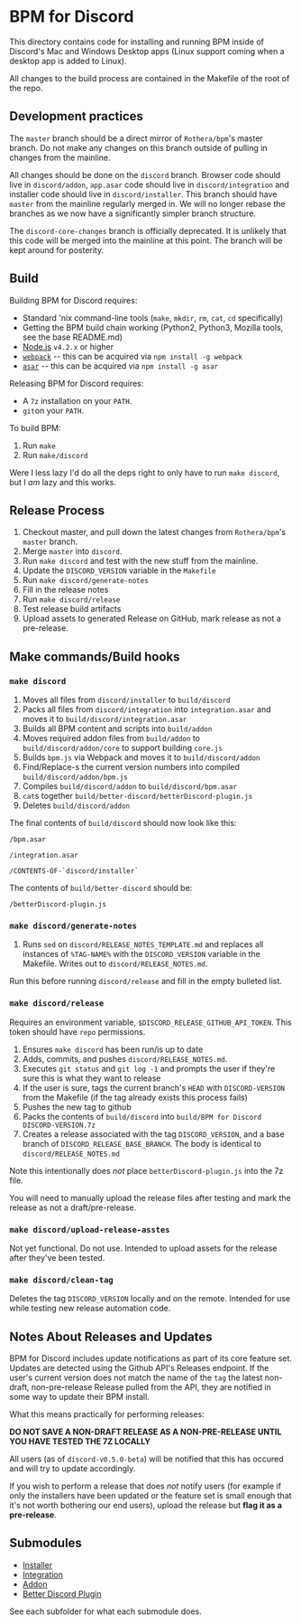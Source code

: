# BPM for Discord

This directory contains code for installing and running BPM inside of Discord's Mac and Windows Desktop apps (Linux support coming when a desktop app is added to Linux).

All changes to the build process are contained in the Makefile of the root of the repo.

## Development practices

The `master` branch should be a direct mirror of `Rothera/bpm`'s master branch.  Do not make any changes on this branch outside of pulling in changes from the mainline.

All changes should be done on the `discord` branch.  Browser code should live in `discord/addon`, `app.asar` code should live in `discord/integration` and installer code should live in `discord/installer`.  This branch should have `master` from the mainline regularly merged in.  We will no longer rebase the branches as we now have a significantly simpler branch structure.

The `discord-core-changes` branch is officially deprecated.  It is unlikely that this code will be merged into the mainline at this point.  The branch will be kept around for posterity.

## Build

Building BPM for Discord requires:
* Standard 'nix command-line tools (`make`, `mkdir`, `rm`, `cat`, `cd` specifically)
* Getting the BPM build chain working (Python2, Python3, Mozilla tools, see the base README.md)
* [Node.js](https://nodejs.org/en/download/) `v4.2.x` or higher
* [`webpack`](https://www.npmjs.com/package/webpack) -- this can be acquired via `npm install -g webpack`
* [`asar`](https://www.npmjs.com/package/asar) -- this can be acquired via `npm install -g asar`

Releasing BPM for Discord requires:
* A `7z` installation on your `PATH`. 
* `git`on your `PATH`.

To build BPM:

1.  Run `make`
2.  Run `make/discord`

Were I less lazy I'd do all the deps right to only have to run `make discord`, but I _am_ lazy and this works.

## Release Process

1.  Checkout master, and pull down the latest changes from `Rothera/bpm`'s `master` branch.
2.  Merge `master` into `discord`.
3.  Run `make discord` and test with the new stuff from the mainline.
4.  Update the `DISCORD_VERSION` variable in the `Makefile`
5.  Run `make discord/generate-notes`
6.  Fill in the release notes
7.  Run `make discord/release`
8.  Test release build artifacts
9.  Upload assets to generated Release on GitHub, mark release as not a pre-release.

## Make commands/Build hooks

### `make discord`

1. Moves all files from `discord/installer` to `build/discord`
2. Packs all files from `discord/integration` into `integration.asar` and moves it to `build/discord/integration.asar`
3. Builds all BPM content and scripts into `build/addon`
4. Moves required addon files from `build/addon` to `build/discord/addon/core` to support building `core.js`
5. Builds `bpm.js` via Webpack and moves it to `build/discord/addon`
5. Find/Replace-s the current version numbers into compiled `build/discord/addon/bpm.js` 
6. Compiles `build/discord/addon` to `build/discord/bpm.asar`
7. `cat`s together `build/better-discord/betterDiscord-plugin.js`
9. Deletes `build/discord/addon`

The final contents of `build/discord` should now look like this:
    
    /bpm.asar
    
    /integration.asar
    
    /CONTENTS-OF-`discord/installer`

The contents of `build/better-discord` should be:

    /betterDiscord-plugin.js

### `make discord/generate-notes`

1.  Runs `sed` on `discord/RELEASE_NOTES_TEMPLATE.md` and replaces all instances of `%TAG-NAME%` with the `DISCORD_VERSION` variable in the Makefile.  Writes out to `discord/RELEASE_NOTES.md`.

Run this before running `discord/release` and fill in the empty bulleted list.

### `make discord/release`

Requires an environment variable, `$DISCORD_RELEASE_GITHUB_API_TOKEN`.  This token should have `repo` permissions.

1.  Ensures `make discord` has been run/is up to date
2.  Adds, commits, and pushes `discord/RELEASE_NOTES.md`.
3.  Executes `git status` and `git log -1` and prompts the user if they're sure this is what they want to release
4.  If the user is sure, tags the current branch's `HEAD` with `DISCORD-VERSION` from the Makefile (if the tag already exists this process fails)
5.  Pushes the new tag to github
6.  Packs the contents of `build/discord` into `build/BPM for Discord DISCORD-VERSION.7z`
7.  Creates a release associated with the tag `DISCORD_VERSION`, and a base branch of `DISCORD_RELEASE_BASE_BRANCH`.  The body is identical to `discord/RELEASE_NOTES.md`

Note this intentionally does *not* place `betterDiscord-plugin.js` into the 7z file.

You will need to manually upload the release files after testing and mark the release as not a draft/pre-release.

### `make discord/upload-release-asstes`

Not yet functional.  Do not use.  Intended to upload assets for the release after they've been tested.

### `make discord/clean-tag`

Deletes the tag `DISCORD_VERSION` locally and on the remote.  Intended for use while testing new release automation code.

## Notes About Releases and Updates

BPM for Discord includes update notifications as part of its core feature set.  Updates are detected using the Github API's Releases endpoint.  If the user's current version does not match the name of the `tag` the latest non-draft, non-pre-release Release pulled from the API, they are notified in some way to update their BPM install.

What this means practically for performing releases:

**DO NOT SAVE A NON-DRAFT RELEASE AS A NON-PRE-RELEASE UNTIL YOU HAVE TESTED THE 7Z LOCALLY**

 All users (as of `discord-v0.5.0-beta`) will be notified that this has occured and will try to update accordingly.  

If you wish to perform a release that does _not_ notify users (for example if only the installers have been updated or the feature set is small enough that it's not worth bothering our end users), upload the release but **flag it as a pre-release**.

## Submodules

* <a href="https://github.com/ByzantineFailure/bpm/tree/discord/discord/installer">Installer</a>
* <a href="https://github.com/ByzantineFailure/bpm/tree/discord/discord/integration">Integration</a>
* <a href="https://github.com/ByzantineFailure/bpm/tree/discord/discord/addon">Addon</a>
* <a href="https://github.com/ByzantineFailure/bpm/tree/discord/discord/better-discord">Better Discord Plugin</a>

See each subfolder for what each submodule does.

